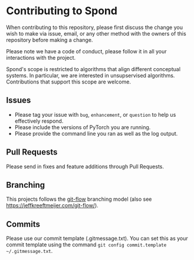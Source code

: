 # Contributing to Spond

When contributing to this repository, please first discuss the change you wish to make via issue, email, or any other method with the owners of this repository before making a change.

Please note we have a code of conduct, please follow it in all your interactions with the project.

Spond's scope is restricted to algorithms that align different conceptual systems. In particular, we are interested in unsupservised algorithms. Contributions that support this scope are welcome.

## Issues
* Please tag your issue with `bug`, `enhancement`, or `question` to help us effectively respond.
* Please include the versions of PyTorch you are running.
* Please provide the command line you ran as well as the log output.

## Pull Requests

Please send in fixes and feature additions through Pull Requests.

## Branching

This projects follows the [git-flow](https://nvie.com/posts/a-successful-git-branching-model/) branching model (also see <https://jeffkreeftmeijer.com/git-flow/>).

## Commits

Please use our commit template (.gitmessage.txt). You can set this as your commit template using the command `git config commit.template ~/.gitmessage.txt`.
